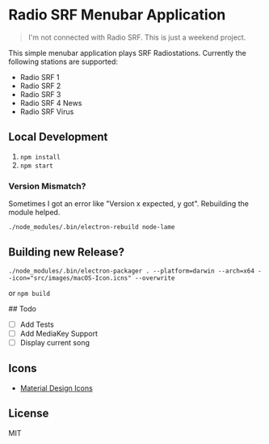 # Radio SRF Menubar Application

> I'm not connected with Radio SRF. This is just a weekend project.

This simple menubar application plays SRF Radiostations. Currently the following stations are supported:

- Radio SRF 1
- Radio SRF 2
- Radio SRF 3
- Radio SRF 4 News
- Radio SRF Virus

## Local Development

1. `npm install`
2. `npm start`

### Version Mismatch?

Sometimes I got an error like "Version x expected, y got". Rebuilding the module helped.

```bash
./node_modules/.bin/electron-rebuild node-lame
```

## Building new Release?

```
./node_modules/.bin/electron-packager . --platform=darwin --arch=x64 --icon="src/images/macOS-Icon.icns" --overwrite
```

or `npm build`

## Todo

- [ ] Add Tests
- [ ] Add MediaKey Support
- [ ] Display current song

## Icons

- [Material Design Icons](https://design.google.com/icons/)

## License

MIT